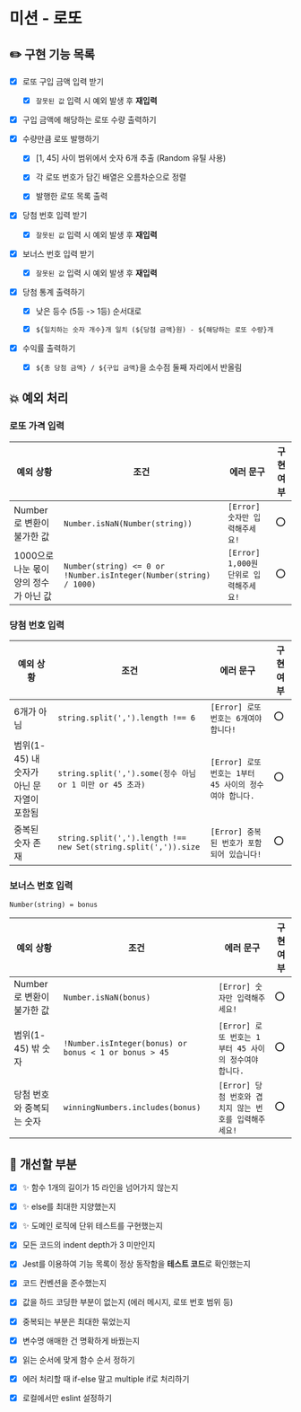 # 미션 - 로또

## ✏️ 구현 기능 목록

- [x] 로또 구입 금액 입력 받기

  - [x] `잘못된 값` 입력 시 예외 발생 후 **재입력**

- [x] 구입 금액에 해당하는 로또 수량 출력하기

- [x] 수량만큼 로또 발행하기

  - [x] [1, 45] 사이 범위에서 숫자 6개 추출 (Random 유틸 사용)

  - [x] 각 로또 번호가 담긴 배열은 오름차순으로 정렬

  - [x] 발행한 로또 목록 출력

- [x] 당첨 번호 입력 받기

  - [x] `잘못된 값` 입력 시 예외 발생 후 **재입력**

- [x] 보너스 번호 입력 받기

  - [x] `잘못된 값` 입력 시 예외 발생 후 **재입력**

- [x] 당첨 통계 출력하기

  - [x] 낮은 등수 (5등 -> 1등) 순서대로

  - [x] `${일치하는 숫자 개수}개 일치 (${당첨 금액}원) - ${해당하는 로또 수량}개`

- [x] 수익률 출력하기

  - [x] `${총 당첨 금액} / ${구입 금액}`을 소수점 둘째 자리에서 반올림

## 💥 예외 처리

### 로또 가격 입력

| 예외 상황                              | 조건                                                              | 에러 문구                              | 구현 여부 |
| -------------------------------------- | ----------------------------------------------------------------- | -------------------------------------- | --------- |
| Number로 변환이 불가한 값              | `Number.isNaN(Number(string))`                                    | `[Error] 숫자만 입력해주세요!`         | ⭕        |
| 1000으로 나눈 몫이 양의 정수가 아닌 값 | `Number(string) <= 0 or !Number.isInteger(Number(string) / 1000)` | `[Error] 1,000원 단위로 입력해주세요!` | ⭕        |

### 당첨 번호 입력

| 예외 상황                                 | 조건                                                           | 에러 문구                                              | 구현 여부 |
| ----------------------------------------- | -------------------------------------------------------------- | ------------------------------------------------------ | --------- |
| 6개가 아님                                | `string.split(',').length !== 6`                               | `[Error] 로또 번호는 6개여야 합니다!`                  | ⭕        |
| 범위(1-45) 내 숫자가 아닌 문자열이 포함됨 | `string.split(',').some(정수 아님 or 1 미만 or 45 초과)`       | `[Error] 로또 번호는 1부터 45 사이의 정수여야 합니다.` | ⭕        |
| 중복된 숫자 존재                          | `string.split(',').length !== new Set(string.split(',')).size` | `[Error] 중복된 번호가 포함되어 있습니다!`             | ⭕        |

### 보너스 번호 입력

`Number(string) = bonus`

| 예외 상황                 | 조건                                                  | 에러 문구                                              | 구현 여부 |
| ------------------------- | ----------------------------------------------------- | ------------------------------------------------------ | --------- |
| Number로 변환이 불가한 값 | `Number.isNaN(bonus)`                                 | `[Error] 숫자만 입력해주세요!`                         | ⭕        |
| 범위(1-45) 밖 숫자        | `!Number.isInteger(bonus) or bonus < 1 or bonus > 45` | `[Error] 로또 번호는 1부터 45 사이의 정수여야 합니다.` | ⭕        |
| 당첨 번호와 중복되는 숫자 | `winningNumbers.includes(bonus)`                      | `[Error] 당첨 번호와 겹치지 않는 번호를 입력해주세요!` | ⭕        |

## 🤔 개선할 부분

- [x] ✨ 함수 1개의 길이가 15 라인을 넘어가지 않는지
- [x] ✨ else를 최대한 지양했는지
- [x] ✨ 도메인 로직에 단위 테스트를 구현했는지
- [x] 모든 코드의 indent depth가 3 미만인지
- [x] Jest를 이용하여 기능 목록이 정상 동작함을 **테스트 코드**로 확인했는지
- [x] 코드 컨벤션을 준수했는지

- [x] 값을 하드 코딩한 부분이 없는지 (에러 메시지, 로또 번호 범위 등)
- [x] 중복되는 부분은 최대한 묶었는지
- [x] 변수명 애매한 건 명확하게 바꿨는지
- [x] 읽는 순서에 맞게 함수 순서 정하기
- [x] 에러 처리할 때 if-else 말고 multiple if로 처리하기
- [x] 로컬에서만 eslint 설정하기
